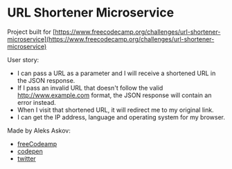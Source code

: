 # URL Shortener Microservice

Project built for [https://www.freecodecamp.org/challenges/url-shortener-microservice](https://www.freecodecamp.org/challenges/url-shortener-microservice)

User story:
- I can pass a URL as a parameter and I will receive a shortened URL in the JSON response.
- If I pass an invalid URL that doesn't follow the valid http://www.example.com format, the JSON response will contain an error instead.
- When I visit that shortened URL, it will redirect me to my original link.
- I can get the IP address, language and operating system for my browser.

Made by Aleks Askov:

- [freeCodeamp](https://www.freecodecamp.org/aleks-askov)
- [codepen](https://codepen.io/askov)
- [twitter](https://twitter.com/AleksandrAskov)
